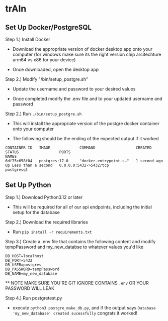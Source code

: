 # trAIn

## Set Up Docker/PostgreSQL

Step 1.) Install Docker 
- Download the appropriate version of docker desktop app onto your computer (for windows make sure its the right version chip arcitechture arm64 vs x86 for your device)

- Once downloaded, open the desktop app

Step 2.) Modify "/bin/setup_postgre.sh"

- Update the username and password to your desired values

- Once completed modify the .env file and to your updated username and password

Step 2.) Run `./bin/setup_postgre.sh`

- This will install the appropriate version of the postgre docker container onto your computer

- The following should be the ending of the expected output if it worked

```
CONTAINER ID   IMAGE             COMMAND                  CREATED        STATUS                  PORTS                                              NAMES
6df75c658f04   postgres:17.0     "docker-entrypoint.s…"   1 second ago   Up Less than a second   0.0.0.0:5432->5432/tcp                             postgresql
```

## Set Up Python

Step 1.) Download Python3.12 or later

- This will be required for all of our api endpoints, including the initial setup for the database

Step 2.) Download the required libraries

- Run `pip install -r requirements.txt`

Step 3.) Create a .env file that contains the following content and modify tempPassword and my_new_databse to whatever values you'd like

```
DB_HOST=localhost
DB_PORT=5432
DB_USER=postgres
DB_PASSWORD=tempPassword
DB_NAME=my_new_database
```
** NOTE MAKE SURE YOU'RE GIT IGNORE CONTAINS `.env` OR YOUR PASSWORD WILL LEAK

Step 4.) Run postgretest.py

- execute `python3 postgre_make_db.py`, and if the output says `Database 'my_new_database' created sucessfully` congrats it worked! 